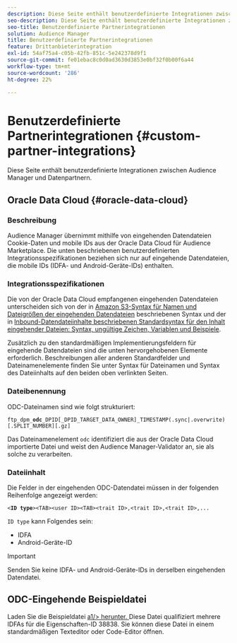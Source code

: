 ```yaml
---
description: Diese Seite enthält benutzerdefinierte Integrationen zwischen Audience Manager und Datenpartnern.
seo-description: Diese Seite enthält benutzerdefinierte Integrationen zwischen Audience Manager und Datenpartnern.
seo-title: Benutzerdefinierte Partnerintegrationen
solution: Audience Manager
title: Benutzerdefinierte Partnerintegrationen
feature: Drittanbieterintegration
exl-id: 54af75a4-c05b-42fb-851c-5e242378d9f1
source-git-commit: fe01ebac8c0d0ad3630d3853e0bf32f0b00f6a44
workflow-type: tm+mt
source-wordcount: '286'
ht-degree: 22%

---
```


# Benutzerdefinierte Partnerintegrationen {#custom-partner-integrations}

Diese Seite enthält benutzerdefinierte Integrationen zwischen Audience Manager und Datenpartnern.

## Oracle Data Cloud {#oracle-data-cloud}

### Beschreibung

Audience Manager übernimmt mithilfe von eingehenden Datendateien Cookie-Daten und mobile IDs aus der Oracle Data Cloud für Audience Marketplace. Die unten beschriebenen benutzerdefinierten Integrationsspezifikationen beziehen sich nur auf eingehende Datendateien, die mobile IDs (IDFA- und Android-Geräte-IDs) enthalten.

### Integrationsspezifikationen

Die von der Oracle Data Cloud empfangenen eingehenden Datendateien unterscheiden sich von der in [Amazon S3-Syntax für Namen und Dateigrößen der eingehenden Datendateien](/help/using/integration/sending-audience-data/batch-data-transfer-explained/inbound-s3-filenames.md) beschriebenen Syntax und der in [Inbound-Datendateiinhalte beschriebenen Standardsyntax für den Inhalt eingehender Dateien: Syntax, ungültige Zeichen, Variablen und Beispiele](/help/using/integration/sending-audience-data/batch-data-transfer-explained/inbound-file-contents.md).

Zusätzlich zu den standardmäßigen Implementierungsfeldern für eingehende Datendateien sind die unten hervorgehobenen Elemente erforderlich. Beschreibungen aller anderen Standardfelder und Dateinamenelemente finden Sie unter Syntax für Dateinamen und Syntax des Dateiinhalts auf den beiden oben verlinkten Seiten.

### Dateibenennung

ODC-Dateinamen sind wie folgt strukturiert:

`ftp_dpm_`**`odc`**`_DPID[_DPID_TARGET_DATA_OWNER]_TIMESTAMP(.sync|.overwrite)[.SPLIT_NUMBER][.gz]`

Das Dateinamenelement `odc` identifiziert die aus der Oracle Data Cloud importierte Datei und weist den Audience Manager-Validator an, sie als solche zu verarbeiten.

### Dateiinhalt

Die Felder in der eingehenden ODC-Datendatei müssen in der folgenden Reihenfolge angezeigt werden:

`<`**`ID type`**`><TAB><user ID><TAB><trait ID>,<trait ID>,<trait ID>,...`

`ID type` kann Folgendes sein:

* IDFA
* Android-Geräte-ID

>[!IMPORTANT]
>
>Senden Sie keine IDFA- und Android-Geräte-IDs in derselben eingehenden Datendatei.

## ODC-Eingehende Beispieldatei

Laden Sie die Beispieldatei [a1/> herunter. ](/help/using/integration/assets/ftp_dpm_odc_12345_1556223815.sync) Diese Datei qualifiziert mehrere IDFAs für die Eigenschaften-ID 38838. Sie können diese Datei in einem standardmäßigen Texteditor oder Code-Editor öffnen.
